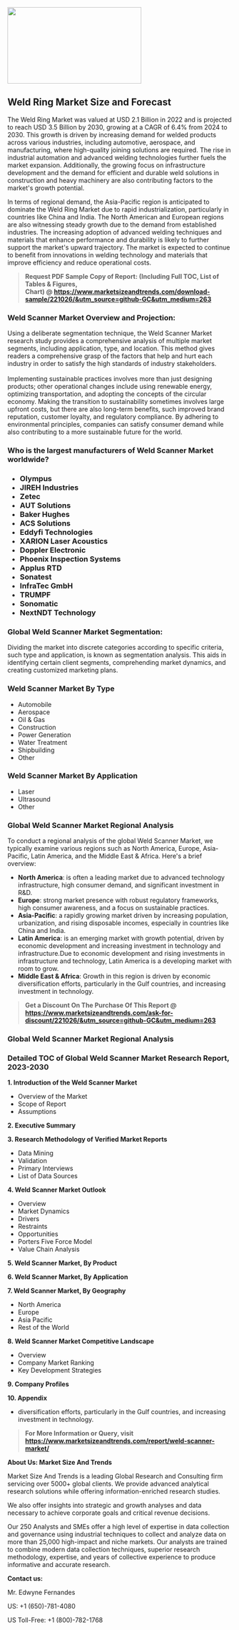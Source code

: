 <p><img class="alignnone size-medium wp-image-20088" src="https://ffe5etoiles.com/wp-content/uploads/2024/12/MST1-300x171.png" alt="" width="300" height="171" /></p><h2>Weld Ring Market Size and Forecast</h2><p>The Weld Ring Market was valued at USD 2.1 Billion in 2022 and is projected to reach USD 3.5 Billion by 2030, growing at a CAGR of 6.4% from 2024 to 2030. This growth is driven by increasing demand for welded products across various industries, including automotive, aerospace, and manufacturing, where high-quality joining solutions are required. The rise in industrial automation and advanced welding technologies further fuels the market expansion. Additionally, the growing focus on infrastructure development and the demand for efficient and durable weld solutions in construction and heavy machinery are also contributing factors to the market's growth potential.</p><p>In terms of regional demand, the Asia-Pacific region is anticipated to dominate the Weld Ring Market due to rapid industrialization, particularly in countries like China and India. The North American and European regions are also witnessing steady growth due to the demand from established industries. The increasing adoption of advanced welding techniques and materials that enhance performance and durability is likely to further support the market's upward trajectory. The market is expected to continue to benefit from innovations in welding technology and materials that improve efficiency and reduce operational costs.</p></p><blockquote id="" class=""><strong>Request PDF Sample Copy of Report: (Including Full TOC, List of Tables &amp; Figures, Chart)&nbsp;@&nbsp;<strong><a href="https://www.marketsizeandtrends.com/download-sample/221026/&utm_source=github-GC&utm_medium=263" target="_blank">https://www.marketsizeandtrends.com/download-sample/221026/&utm_source=github-GC&utm_medium=263</a></strong></strong></blockquote><h3 id="" class="">Weld Scanner Market&nbsp;Overview and Projection:</h3><p id="" class="">Using a deliberate segmentation technique, the Weld Scanner Market research study provides a comprehensive analysis of multiple market segments, including application, type, and location. This method gives readers a comprehensive grasp of the factors that help and hurt each industry in order to satisfy the high standards of industry stakeholders. <br /> <br />Implementing sustainable practices involves more than just designing products; other operational changes include using renewable energy, optimizing transportation, and adopting the concepts of the circular economy. Making the transition to sustainability sometimes involves large upfront costs, but there are also long-term benefits, such improved brand reputation, customer loyalty, and regulatory compliance. By adhering to environmental principles, companies can satisfy consumer demand while also contributing to a more sustainable future for the world.</p><h3 id="" class="">Who is the largest manufacturers of&nbsp;Weld Scanner Market worldwide?</h3><h3 class=""><p><ul><li>Olympus </li><li> JIREH Industries </li><li> Zetec </li><li> AUT Solutions </li><li> Baker Hughes </li><li> ACS Solutions </li><li> Eddyfi Technologies </li><li> XARION Laser Acoustics </li><li> Doppler Electronic </li><li> Phoenix Inspection Systems </li><li> Applus RTD </li><li> Sonatest </li><li> InfraTec GmbH </li><li> TRUMPF </li><li> Sonomatic </li><li> NextNDT Technology</li></ul></p></h3><h3 id="" class="">Global&nbsp;Weld Scanner Market Segmentation:</h3><p id="" class="">Dividing the market into discrete categories according to specific criteria, such type and application, is known as segmentation analysis. This aids in identifying certain client segments, comprehending market dynamics, and creating customized marketing plans.</p><h3 id="" class="">Weld Scanner Market&nbsp;By Type</h3><p><p><ul><li>Automobile</li><li> Aerospace</li><li> Oil & Gas</li><li> Construction</li><li> Power Generation</li><li> Water Treatment</li><li> Shipbuilding</li><li> Other</p></li></ul></p></p><h3 id="" class="">Weld Scanner Market&nbsp;By Application</h3><p class=""><p><ul><li>Laser</li><li> Ultrasound</li><li> Other</li></ul></p></p><h3 id="" class="">Global Weld Scanner Market Regional Analysis</h3><p id="" class="">To conduct a regional analysis of the global Weld Scanner Market, we typically examine various regions such as North America, Europe, Asia-Pacific, Latin America, and the Middle East &amp; Africa. Here's a brief overview:</p><ul><li><strong>North America</strong>: is often a leading market due to advanced technology infrastructure, high consumer demand, and significant investment in R&amp;D.</li><li><strong>Europe</strong>: strong market presence with robust regulatory frameworks, high consumer awareness, and a focus on sustainable practices.</li><li><strong>Asia-Pacific</strong>: a rapidly growing market driven by increasing population, urbanization, and rising disposable incomes, especially in countries like China and India.</li><li><strong>Latin America</strong>: is an emerging market with growth potential, driven by economic development and increasing investment in technology and infrastructure.Due to economic development and rising investments in infrastructure and technology, Latin America is a developing market with room to grow.</li><li><strong>Middle East &amp; Africa</strong>: Growth in this region is driven by economic diversification efforts, particularly in the Gulf countries, and increasing investment in technology.</li></ul><blockquote id="" class=""><strong>Get a Discount On The Purchase Of This Report @ <strong><a href="https://www.marketsizeandtrends.com/ask-for-discount/221026/&utm_source=github-GC&utm_medium=263" target="_blank">https://www.marketsizeandtrends.com/ask-for-discount/221026/&utm_source=github-GC&utm_medium=263</a></strong></strong></blockquote><h3 id="" class="">Global Weld Scanner Market Regional Analysis</h3><h3 id="" class="">Detailed TOC of Global Weld Scanner Market Research Report, 2023-2030</h3><p id="" class=""><strong>1. Introduction of the Weld Scanner Market</strong></p><ul><li>Overview of the Market</li><li>Scope of Report</li><li>Assumptions</li></ul><p id="" class=""><strong>2. Executive Summary</strong></p><p id="" class=""><strong>3. Research Methodology of Verified Market Reports</strong></p><ul><li>Data Mining</li><li>Validation</li><li>Primary Interviews</li><li>List of Data Sources</li></ul><p id="" class=""><strong>4. Weld Scanner Market Outlook</strong></p><ul><li>Overview</li><li>Market Dynamics</li><li>Drivers</li><li>Restraints</li><li>Opportunities</li><li>Porters Five Force Model</li><li>Value Chain Analysis</li></ul><p id="" class=""><strong>5. Weld Scanner Market, By Product</strong></p><p id="" class=""><strong>6. Weld Scanner Market, By Application</strong></p><p id="" class=""><strong>7. Weld Scanner Market, By Geography</strong></p><ul><li>North America</li><li>Europe</li><li>Asia Pacific</li><li>Rest of the World</li></ul><p id="" class=""><strong>8. Weld Scanner Market Competitive Landscape</strong></p><ul><li>Overview</li><li>Company Market Ranking</li><li>Key Development Strategies</li></ul><p id="" class=""><strong>9. Company Profiles</strong></p><p id="" class=""><strong>10. Appendix</strong></p><ul><li>diversification efforts, particularly in the Gulf countries, and increasing investment in technology.</li></ul><blockquote id="" class=""><strong>For More Information or Query, visit <strong><strong><a href="https://www.marketsizeandtrends.com/report/weld-scanner-market/" target="_blank">https://www.marketsizeandtrends.com/report/weld-scanner-market/</a></strong></strong></strong></blockquote><p id="" class=""><strong>About Us: Market Size And Trends</strong></p><p id="" class="">Market Size And Trends is a leading Global Research and Consulting firm servicing over 5000+ global clients. We provide advanced analytical research solutions while offering information-enriched research studies.</p><p id="" class="">We also offer insights into strategic and growth analyses and data necessary to achieve corporate goals and critical revenue decisions.</p><p id="" class="">Our 250 Analysts and SMEs offer a high level of expertise in data collection and governance using industrial techniques to collect and analyze data on more than 25,000 high-impact and niche markets. Our analysts are trained to combine modern data collection techniques, superior research methodology, expertise, and years of collective experience to produce informative and accurate research.</p><p id="" class=""><strong>Contact us:</strong></p><p id="" class="">Mr. Edwyne Fernandes</p><p id="" class="">US: +1 (650)-781-4080</p><p id="" class="">US Toll-Free: +1 (800)-782-1768</p>
